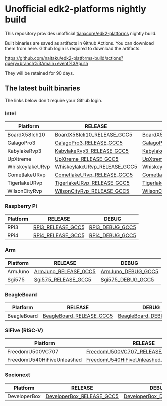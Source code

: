 
# Unofficial edk2-platforms nightly build 

This repository provides unofficial
[tianocore/edk2-platforms](https://github.com/tianocore/edk2-platforms)
nightly build.

Built binaries are saved as artifacts in Github Actions.
You can download them from here. Github login is required to download the artifacts.

https://github.com/naitaku/edk2-platforms-build/actions?query=branch%3Amain+event%3Apush

They will be retained for 90 days.

## The latest built binaries

The links below don't require your Github login.


### Intel

| Platform | RELEASE | DEBUG |
| -------- | ------- | ----- |
| BoardX58Ich10 | [BoardX58Ich10_RELEASE_GCC5](https://nightly.link/naitaku/edk2-platforms-build/workflows/build-intel-platforms/main/BoardX58Ich10_RELEASE_GCC5.zip) | [BoardX58Ich10_DEBUG_GCC5](https://nightly.link/naitaku/edk2-platforms-build/workflows/build-intel-platforms/main/BoardX58Ich10_DEBUG_GCC5.zip) |
| GalagoPro3 | [GalagoPro3_RELEASE_GCC5](https://nightly.link/naitaku/edk2-platforms-build/workflows/build-intel-platforms/main/GalagoPro3_RELEASE_GCC5.zip) | [GalagoPro3_DEBUG_GCC5](https://nightly.link/naitaku/edk2-platforms-build/workflows/build-intel-platforms/main/GalagoPro3_DEBUG_GCC5.zip) |
| KabylakeRvp3 | [KabylakeRvp3_RELEASE_GCC5](https://nightly.link/naitaku/edk2-platforms-build/workflows/build-intel-platforms/main/KabylakeRvp3_RELEASE_GCC5.zip) | [KabylakeRvp3_DEBUG_GCC5](https://nightly.link/naitaku/edk2-platforms-build/workflows/build-intel-platforms/main/KabylakeRvp3_DEBUG_GCC5.zip) |
| UpXtreme | [UpXtreme_RELEASE_GCC5](https://nightly.link/naitaku/edk2-platforms-build/workflows/build-intel-platforms/main/UpXtreme_RELEASE_GCC5.zip) | [UpXtreme_DEBUG_GCC5](https://nightly.link/naitaku/edk2-platforms-build/workflows/build-intel-platforms/main/UpXtreme_DEBUG_GCC5.zip) |
| WhiskeylakeURvp | [WhiskeylakeURvp_RELEASE_GCC5](https://nightly.link/naitaku/edk2-platforms-build/workflows/build-intel-platforms/main/WhiskeylakeURvp_RELEASE_GCC5.zip) | [WhiskeylakeURvp_DEBUG_GCC5](https://nightly.link/naitaku/edk2-platforms-build/workflows/build-intel-platforms/main/WhiskeylakeURvp_DEBUG_GCC5.zip) |
| CometlakeURvp | [CometlakeURvp_RELEASE_GCC5](https://nightly.link/naitaku/edk2-platforms-build/workflows/build-intel-platforms/main/CometlakeURvp_RELEASE_GCC5.zip) | [CometlakeURvp_DEBUG_GCC5](https://nightly.link/naitaku/edk2-platforms-build/workflows/build-intel-platforms/main/CometlakeURvp_DEBUG_GCC5.zip) |
| TigerlakeURvp | [TigerlakeURvp_RELEASE_GCC5](https://nightly.link/naitaku/edk2-platforms-build/workflows/build-intel-platforms/main/TigerlakeURvp_RELEASE_GCC5.zip) | [TigerlakeURvp_DEBUG_GCC5](https://nightly.link/naitaku/edk2-platforms-build/workflows/build-intel-platforms/main/TigerlakeURvp_DEBUG_GCC5.zip) |
| WilsonCityRvp | [WilsonCityRvp_RELEASE_GCC5](https://nightly.link/naitaku/edk2-platforms-build/workflows/build-intel-platforms/main/WilsonCityRvp_RELEASE_GCC5.zip) | [WilsonCityRvp_DEBUG_GCC5](https://nightly.link/naitaku/edk2-platforms-build/workflows/build-intel-platforms/main/WilsonCityRvp_DEBUG_GCC5.zip) |

### Raspberry Pi

| Platform | RELEASE | DEBUG |
| -------- | ------- | ----- |
| RPi3 | [RPi3_RELEASE_GCC5](https://nightly.link/naitaku/edk2-platforms-build/workflows/build-edk2-platforms/main/RPi3_RELEASE_GCC5.zip) | [RPi3_DEBUG_GCC5](https://nightly.link/naitaku/edk2-platforms-build/workflows/build-edk2-platforms/main/RPi3_DEBUG_GCC5.zip) |
| RPi4 | [RPi4_RELEASE_GCC5](https://nightly.link/naitaku/edk2-platforms-build/workflows/build-edk2-platforms/main/RPi4_RELEASE_GCC5.zip) | [RPi4_DEBUG_GCC5](https://nightly.link/naitaku/edk2-platforms-build/workflows/build-edk2-platforms/main/RPi4_DEBUG_GCC5.zip) |

### Arm

| Platform | RELEASE | DEBUG |
| -------- | ------- | ----- |
| ArmJuno | [ArmJuno_RELEASE_GCC5](https://nightly.link/naitaku/edk2-platforms-build/workflows/build-edk2-platforms/main/ArmJuno_RELEASE_GCC5.zip) | [ArmJuno_DEBUG_GCC5](https://nightly.link/naitaku/edk2-platforms-build/workflows/build-edk2-platforms/main/ArmJuno_DEBUG_GCC5.zip) |
| Sgi575 | [Sgi575_RELEASE_GCC5](https://nightly.link/naitaku/edk2-platforms-build/workflows/build-edk2-platforms/main/Sgi575_RELEASE_GCC5.zip) | [Sgi575_DEBUG_GCC5](https://nightly.link/naitaku/edk2-platforms-build/workflows/build-edk2-platforms/main/Sgi575_DEBUG_GCC5.zip) |

### BeagleBoard

| Platform | RELEASE | DEBUG |
| -------- | ------- | ----- |
| BeagleBoard | [BeagleBoard_RELEASE_GCC5](https://nightly.link/naitaku/edk2-platforms-build/workflows/build-edk2-platforms/main/BeagleBoard_RELEASE_GCC5.zip) | [BeagleBoard_DEBUG_GCC5](https://nightly.link/naitaku/edk2-platforms-build/workflows/build-edk2-platforms/main/BeagleBoard_DEBUG_GCC5.zip) |

### SiFive (RISC-V)

| Platform | RELEASE | DEBUG |
| -------- | ------- | ----- |
| FreedomU500VC707 | [FreedomU500VC707_RELEASE_GCC5](https://nightly.link/naitaku/edk2-platforms-build/workflows/build-edk2-platforms/main/FreedomU500VC707_RELEASE_GCC5.zip) | [FreedomU500VC707_DEBUG_GCC5](https://nightly.link/naitaku/edk2-platforms-build/workflows/build-edk2-platforms/main/FreedomU500VC707_DEBUG_GCC5.zip) |
| FreedomU540HiFiveUnleashed | [FreedomU540HiFiveUnleashed_RELEASE_GCC5](https://nightly.link/naitaku/edk2-platforms-build/workflows/build-edk2-platforms/main/FreedomU540HiFiveUnleashed_RELEASE_GCC5.zip) | [FreedomU540HiFiveUnleashed_DEBUG_GCC5](https://nightly.link/naitaku/edk2-platforms-build/workflows/build-edk2-platforms/main/FreedomU540HiFiveUnleashed_DEBUG_GCC5.zip) |

### Socionext

| Platform | RELEASE | DEBUG |
| -------- | ------- | ----- |
| DeveloperBox | [DeveloperBox_RELEASE_GCC5](https://nightly.link/naitaku/edk2-platforms-build/workflows/build-edk2-platforms/main/DeveloperBox_RELEASE_GCC5.zip) | [DeveloperBox_DEBUG_GCC5](https://nightly.link/naitaku/edk2-platforms-build/workflows/build-edk2-platforms/main/DeveloperBox_DEBUG_GCC5.zip) |
